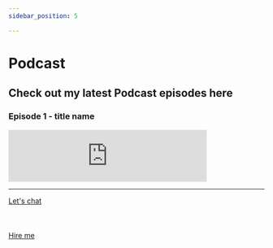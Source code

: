 ```yaml
---
sidebar_position: 5

---
```


# Podcast

## Check out my latest Podcast episodes here

### Episode 1 - title name
<iframe src="https://anchor.fm/doubleclick/embed" height="102px" width="390px" frameborder="0" scrolling="no"></iframe>

<hr></hr>

<a href="https://calendly.com/mattherzog/quick-chat" target="_blank">Let's chat</a>
<br></br>
<br></br>
<a href="https://directsystems.io/" target="_blank">Hire me</a>